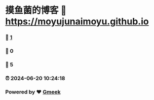 # 摸鱼菌的博客 :link: https://moyujunaimoyu.github.io 
### :page_facing_up: [1](https://moyujunaimoyu.github.io/tag.html) 
### :speech_balloon: 0 
### :hibiscus: 5 
### :alarm_clock: 2024-06-20 10:24:18 
### Powered by :heart: [Gmeek](https://github.com/Meekdai/Gmeek)
